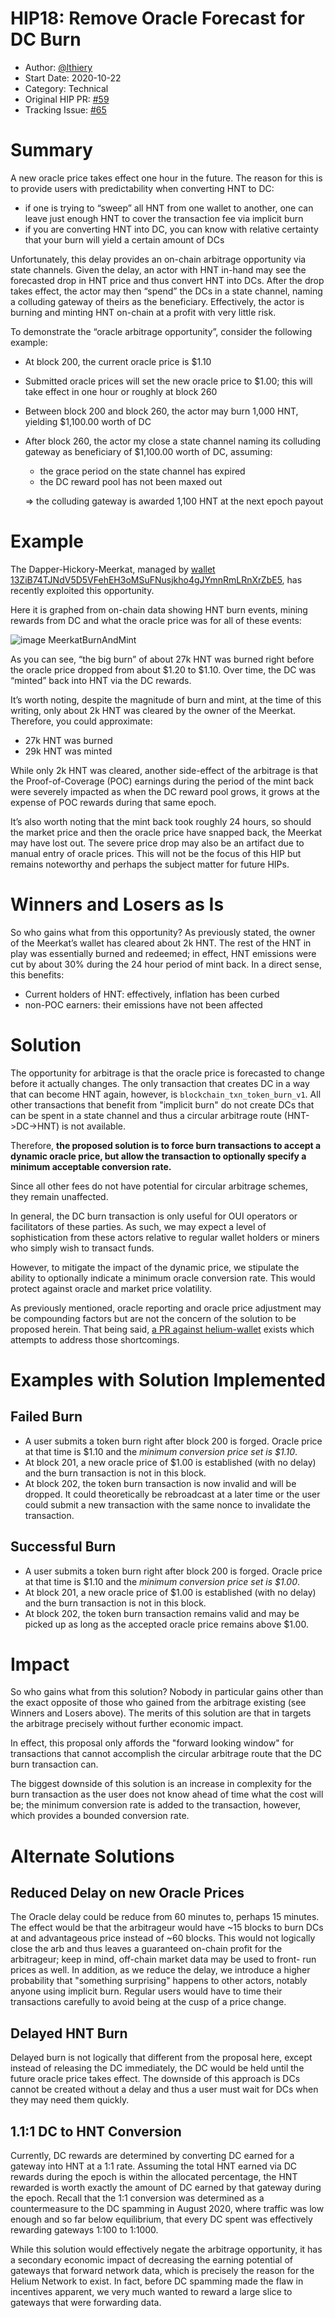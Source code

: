 # HIP18: Remove Oracle Forecast for DC Burn

- Author: [@lthiery](https://github.com/lthiery)
- Start Date: 2020-10-22
- Category: Technical
- Original HIP PR: [#59](https://github.com/helium/HIP/pull/62)
- Tracking Issue: [#65](https://github.com/helium/HIP/issues/65)

# Summary

A new oracle price takes effect one hour in the future. The reason for this is to provide users with
predictability when converting HNT to DC:

- if one is trying to “sweep” all HNT from one wallet to another, one can leave just enough HNT to
  cover the transaction fee via implicit burn
- if you are converting HNT into DC, you can know with relative certainty that your burn will yield
  a certain amount of DCs

Unfortunately, this delay provides an on-chain arbitrage opportunity via state channels. Given the
delay, an actor with HNT in-hand may see the forecasted drop in HNT price and thus convert HNT into
DCs. After the drop takes effect, the actor may then “spend” the DCs in a state channel, naming a
colluding gateway of theirs as the beneficiary. Effectively, the actor is burning and minting HNT
on-chain at a profit with very little risk.

To demonstrate the “oracle arbitrage opportunity”, consider the following example:

- At block 200, the current oracle price is $1.10
- Submitted oracle prices will set the new oracle price to $1.00; this will take effect in one hour
  or roughly at block 260
- Between block 200 and block 260, the actor may burn 1,000 HNT, yielding $1,100.00 worth of DC
- After block 260, the actor my close a state channel naming its colluding gateway as beneficiary of
  $1,100.00 worth of DC, assuming:

  - the grace period on the state channel has expired
  - the DC reward pool has not been maxed out

  ⇒ the colluding gateway is awarded 1,100 HNT at the next epoch payout

# Example

The Dapper-Hickory-Meerkat, managed by
[wallet 13ZiB74TJNdV5D5VFehEH3oMSuFNusjkho4gJYmnRmLRnXrZbE5](https://explorer.helium.com/accounts/13ZiB74TJNdV5D5VFehEH3oMSuFNusjkho4gJYmnRmLRnXrZbE5),
has recently exploited this opportunity.

Here it is graphed from on-chain data showing HNT burn events, mining rewards from DC and what the
oracle price was for all of these events:

![image MeerkatBurnAndMint](files/0018/meerkat.png)

As you can see, “the big burn” of about 27k HNT was burned right before the oracle price dropped
from about $1.20 to $1.10. Over time, the DC was “minted” back into HNT via the DC rewards.

It’s worth noting, despite the magnitude of burn and mint, at the time of this writing, only about
2k HNT was cleared by the owner of the Meerkat. Therefore, you could approximate:

- 27k HNT was burned
- 29k HNT was minted

While only 2k HNT was cleared, another side-effect of the arbitrage is that the Proof-of-Coverage
(POC) earnings during the period of the mint back were severely impacted as when the DC reward pool
grows, it grows at the expense of POC rewards during that same epoch.

It’s also worth noting that the mint back took roughly 24 hours, so should the market price and then
the oracle price have snapped back, the Meerkat may have lost out. The severe price drop may also be
an artifact due to manual entry of oracle prices. This will not be the focus of this HIP but remains
noteworthy and perhaps the subject matter for future HIPs.

# Winners and Losers as Is

So who gains what from this opportunity? As previously stated, the owner of the Meerkat’s wallet has
cleared about 2k HNT. The rest of the HNT in play was essentially burned and redeemed; in effect,
HNT emissions were cut by about 30% during the 24 hour period of mint back. In a direct sense, this
benefits:

- Current holders of HNT: effectively, inflation has been curbed
- non-POC earners: their emissions have not been affected

# Solution

The opportunity for arbitrage is that the oracle price is forecasted to change before it actually
changes. The only transaction that creates DC in a way that can become HNT again, however, is
`blockchain_txn_token_burn_v1`. All other transactions that benefit from "implicit burn" do not
create DCs that can be spent in a state channel and thus a circular arbitrage route (HNT->DC->HNT)
is not available.

Therefore, **the proposed solution is to force burn transactions to accept a dynamic oracle price,
but allow the transaction to optionally specify a minimum acceptable conversion rate.**

Since all other fees do not have potential for circular arbitrage schemes, they remain unaffected.

In general, the DC burn transaction is only useful for OUI operators or facilitators of these
parties. As such, we may expect a level of sophistication from these actors relative to regular
wallet holders or miners who simply wish to transact funds.

However, to mitigate the impact of the dynamic price, we stipulate the ability to optionally
indicate a minimum oracle conversion rate. This would protect against oracle and market price
volatility.

As previously mentioned, oracle reporting and oracle price adjustment may be compounding factors but
are not the concern of the solution to be proposed herein. That being said,
[a PR against helium-wallet](https://github.com/helium/helium-wallet-rs/pull/58) exists which
attempts to address those shortcomings.

# Examples with Solution Implemented

## Failed Burn

- A user submits a token burn right after block 200 is forged. Oracle price at that time is $1.10
  and the _minimum conversion price set is $1.10_.
- At block 201, a new oracle price of $1.00 is established (with no delay) and the burn transaction
  is not in this block.
- At block 202, the token burn transaction is now invalid and will be dropped. It could
  theoretically be rebroadcast at a later time or the user could submit a new transaction with the
  same nonce to invalidate the transaction.

## Successful Burn

- A user submits a token burn right after block 200 is forged. Oracle price at that time is $1.10
  and the _minimum conversion price set is $1.00_.
- At block 201, a new oracle price of $1.00 is established (with no delay) and the burn transaction
  is not in this block.
- At block 202, the token burn transaction remains valid and may be picked up as long as the
  accepted oracle price remains above $1.00.

# Impact

So who gains what from this solution? Nobody in particular gains other than the exact opposite of
those who gained from the arbitrage existing (see Winners and Losers above). The merits of this
solution are that in targets the arbitrage precisely without further economic impact.

In effect, this proposal only affords the "forward looking window" for transactions that cannot
accomplish the circular arbitrage route that the DC burn transaction can.

The biggest downside of this solution is an increase in complexity for the burn transaction as the
user does not know ahead of time what the cost will be; the minimum conversion rate is added to the
transaction, however, which provides a bounded conversion rate.

# Alternate Solutions

## Reduced Delay on new Oracle Prices

The Oracle delay could be reduce from 60 minutes to, perhaps 15 minutes. The effect would be that
the arbitrageur would have ~15 blocks to burn DCs at and advantageous price instead of ~60 blocks.
This would not logically close the arb and thus leaves a guaranteed on-chain profit for the
arbitrageur; keep in mind, off-chain market data may be used to front- run prices as well. In
addition, as we reduce the delay, we introduce a higher probability that "something surprising"
happens to other actors, notably anyone using implicit burn. Regular users would have to time their
transactions carefully to avoid being at the cusp of a price change.

## Delayed HNT Burn

Delayed burn is not logically that different from the proposal here, except instead of releasing the
DC immediately, the DC would be held until the future oracle price takes effect. The downside of
this approach is DCs cannot be created without a delay and thus a user must wait for DCs when they
may need them quickly.

## 1.1:1 DC to HNT Conversion

Currently, DC rewards are determined by converting DC earned for a gateway into HNT at a 1:1 rate.
Assuming the total HNT earned via DC rewards during the epoch is within the allocated percentage,
the HNT rewarded is worth exactly the amount of DC earned by that gateway during the epoch. Recall
that the 1:1 conversion was determined as a countermeasure to the DC spamming in August 2020, where
traffic was low enough and so far below equilibrium, that every DC spent was effectively rewarding
gateways 1:100 to 1:1000.

While this solution would effectively negate the arbitrage opportunity, it has a secondary economic
impact of decreasing the earning potential of gateways that forward network data, which is precisely
the reason for the Helium Network to exist. In fact, before DC spamming made the flaw in incentives
apparent, we very much wanted to reward a large slice to gateways that were forwarding data.
